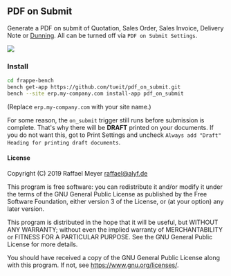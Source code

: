 ## PDF on Submit

Generate a PDF on submit of Quotation, Sales Order, Sales Invoice, Delivery Note or [Dunning](https://github.com/alyf-de/dunning).
All can be turned off via `PDF on Submit Settings`.

![](screencast.gif)

### Install

```bash
cd frappe-bench
bench get-app https://github.com/tueit/pdf_on_submit.git
bench --site erp.my-company.com install-app pdf_on_submit
```

(Replace `erp.my-company.com` with your site name.)

For some reason, the `on_submit` trigger still runs before submission is complete. That's why there will be **DRAFT** printed on your documents. If you do not want this, got to Print Settings and uncheck `Always add "Draft" Heading for printing draft documents`.

#### License

Copyright (C) 2019  Raffael Meyer <raffael@alyf.de>

This program is free software: you can redistribute it and/or modify
it under the terms of the GNU General Public License as published by
the Free Software Foundation, either version 3 of the License, or
(at your option) any later version.

This program is distributed in the hope that it will be useful,
but WITHOUT ANY WARRANTY; without even the implied warranty of
MERCHANTABILITY or FITNESS FOR A PARTICULAR PURPOSE.  See the
GNU General Public License for more details.

You should have received a copy of the GNU General Public License
along with this program.  If not, see <https://www.gnu.org/licenses/>.
